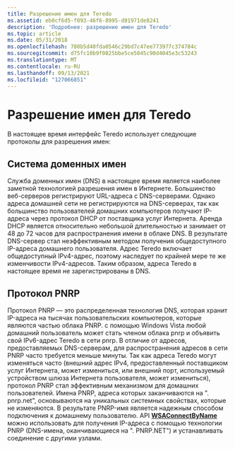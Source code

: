 ```yaml
---
title: Разрешение имен для Teredo
ms.assetid: eb0cf6d5-f093-46f6-8995-d01971de8241
description: 'Подробнее: разрешение имен для Teredo'
ms.topic: article
ms.date: 05/31/2018
ms.openlocfilehash: 700b5d40fda0546c29bd7c47ee773977c374784c
ms.sourcegitcommit: d75fc10b9f0825bbe5ce5045c90d4045e3c53243
ms.translationtype: MT
ms.contentlocale: ru-RU
ms.lasthandoff: 09/13/2021
ms.locfileid: "127066851"
---
```

# <a name="name-resolution-for-teredo"></a>Разрешение имен для Teredo

В настоящее время интерфейс Teredo использует следующие протоколы для разрешения имен:

## <a name="domain-name-system"></a>Система доменных имен

Служба доменных имен (DNS) в настоящее время является наиболее заметной технологией разрешения имен в Интернете. Большинство веб-серверов регистрируют URL-адреса с DNS-серверами. Однако адреса домашней сети не регистрируются на DNS-серверах, так как большинство пользователей домашних компьютеров получают IP-адреса через протокол DHCP от поставщика услуг Интернета. Аренда DHCP является относительно небольшой длительностью и занимает от 48 до 72 часов для распространения имени в облаке DNS. В результате DNS-сервер стал неэффективным методом получения общедоступного IP-адреса домашнего пользователя. Адрес Teredo включает общедоступный IPv4-адрес, поэтому наследует по крайней мере те же изменчивости IPv4-адресов. Таким образом, адреса Teredo в настоящее время не зарегистрированы в DNS.

## <a name="peer-name-resolution-protocol"></a>Протокол PNRP

Протокол PNRP — это распределенная технология DNS, которая хранит IP-адреса на тысячах пользовательских компьютеров, которые являются частью облака PNRP. с помощью Windows Vista любой домашний пользователь может стать членом облака pnrp и объявить свой IPv6-адрес Teredo в сети pnrp. В отличие от адресов, предоставляемых DNS-серверам, для распространения адресов в сети PNRP часто требуется меньше минуты. Так как адреса Teredo могут изменяться часто (внешний адрес IPv4, предоставленный поставщиком услуг Интернета, может измениться, или внешний порт, используемый устройством шлюза Интернета пользователя, может измениться), протокол PNRP стал эффективным механизмом для домашних пользователей. Имена PNRP, адреса которых заканчиваются на ". pnrp.net", основываются на уникальных системных свойствах, которые не изменяются. В результате PNRP-имя является надежным способом подключения к домашнему пользователю. API [**WSAConnectByName**](/windows/desktop/api/winsock2/nf-winsock2-wsaconnectbynamea) можно использовать для получения IP-адреса с помощью технологии PNRP (DNS-имена, оканчивающиеся на ". PNRP.NET") и устанавливать соединение с другими узлами.

 

 
